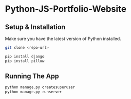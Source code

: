 # Python-JS-Portfolio-Website


## Setup & Installation

Make sure you have the latest version of Python installed.

```bash
git clone <repo-url>
```

```bash
pip install django
pip install pillow
```

## Running The App

```bash
python manage.py createsuperuser
python manage.py runserver
```
